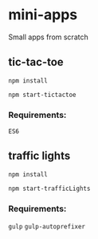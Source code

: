 # mini-apps
Small apps from scratch

## tic-tac-toe

`npm install`

`npm start-tictactoe`

### Requirements:
`ES6`

## traffic lights

`npm install`

`npm start-trafficLights`

### Requirements:
`gulp`
`gulp-autoprefixer`
